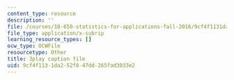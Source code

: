 ```yaml
---
content_type: resource
description: ''
file: /courses/18-650-statistics-for-applications-fall-2016/9cf4f1131da252f847dd265fad3033e2_a66tfLdr6oY.srt
file_type: application/x-subrip
learning_resource_types: []
ocw_type: OCWFile
resourcetype: Other
title: 3play caption file
uid: 9cf4f113-1da2-52f8-47dd-265fad3033e2
---
```

